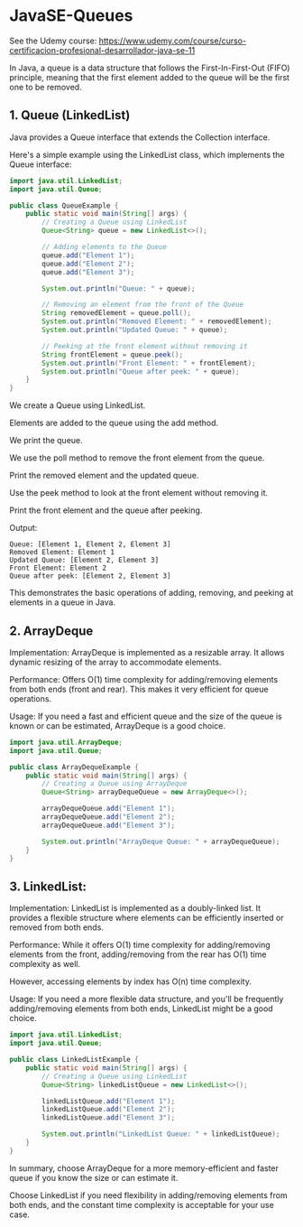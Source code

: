 # JavaSE-Queues

See the Udemy course: https://www.udemy.com/course/curso-certificacion-profesional-desarrollador-java-se-11

In Java, a queue is a data structure that follows the First-In-First-Out (FIFO) principle, meaning that the first element added to the queue will be the first one to be removed.

## 1. Queue (LinkedList)

Java provides a Queue interface that extends the Collection interface.

Here's a simple example using the LinkedList class, which implements the Queue interface:

```java
import java.util.LinkedList;
import java.util.Queue;

public class QueueExample {
    public static void main(String[] args) {
        // Creating a Queue using LinkedList
        Queue<String> queue = new LinkedList<>();

        // Adding elements to the Queue
        queue.add("Element 1");
        queue.add("Element 2");
        queue.add("Element 3");

        System.out.println("Queue: " + queue);

        // Removing an element from the front of the Queue
        String removedElement = queue.poll();
        System.out.println("Removed Element: " + removedElement);
        System.out.println("Updated Queue: " + queue);

        // Peeking at the front element without removing it
        String frontElement = queue.peek();
        System.out.println("Front Element: " + frontElement);
        System.out.println("Queue after peek: " + queue);
    }
}
```

We create a Queue using LinkedList.

Elements are added to the queue using the add method.

We print the queue.

We use the poll method to remove the front element from the queue.

Print the removed element and the updated queue.

Use the peek method to look at the front element without removing it.

Print the front element and the queue after peeking.

Output:
```
Queue: [Element 1, Element 2, Element 3]
Removed Element: Element 1
Updated Queue: [Element 2, Element 3]
Front Element: Element 2
Queue after peek: [Element 2, Element 3]
```
This demonstrates the basic operations of adding, removing, and peeking at elements in a queue in Java.

## 2. ArrayDeque

Implementation: ArrayDeque is implemented as a resizable array. It allows dynamic resizing of the array to accommodate elements.

Performance: Offers O(1) time complexity for adding/removing elements from both ends (front and rear). This makes it very efficient for queue operations.

Usage: If you need a fast and efficient queue and the size of the queue is known or can be estimated, ArrayDeque is a good choice.

```java
import java.util.ArrayDeque;
import java.util.Queue;

public class ArrayDequeExample {
    public static void main(String[] args) {
        // Creating a Queue using ArrayDeque
        Queue<String> arrayDequeQueue = new ArrayDeque<>();

        arrayDequeQueue.add("Element 1");
        arrayDequeQueue.add("Element 2");
        arrayDequeQueue.add("Element 3");

        System.out.println("ArrayDeque Queue: " + arrayDequeQueue);
    }
}
```

## 3. LinkedList:
Implementation: LinkedList is implemented as a doubly-linked list. It provides a flexible structure where elements can be efficiently inserted or removed from both ends.

Performance: While it offers O(1) time complexity for adding/removing elements from the front, adding/removing from the rear has O(1) time complexity as well. 

However, accessing elements by index has O(n) time complexity.

Usage: If you need a more flexible data structure, and you'll be frequently adding/removing elements from both ends, LinkedList might be a good choice.

```java
import java.util.LinkedList;
import java.util.Queue;

public class LinkedListExample {
    public static void main(String[] args) {
        // Creating a Queue using LinkedList
        Queue<String> linkedListQueue = new LinkedList<>();

        linkedListQueue.add("Element 1");
        linkedListQueue.add("Element 2");
        linkedListQueue.add("Element 3");

        System.out.println("LinkedList Queue: " + linkedListQueue);
    }
}
```

In summary, choose ArrayDeque for a more memory-efficient and faster queue if you know the size or can estimate it. 

Choose LinkedList if you need flexibility in adding/removing elements from both ends, and the constant time complexity is acceptable for your use case.
